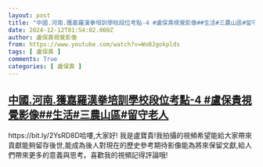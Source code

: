 ```yaml
---
layout: post
title: "中國.河南.獲嘉羅漢拳培訓學校段位考點-4 #盧保貴視覺影像##生活#三農山區#留守老人"
date: 2024-12-12T01:54:02.000Z
author: 盧保貴視覺影像
from: https://www.youtube.com/watch?v=Wo0Jgokplds
tags: [ 盧保貴 ]
comments: True
categories: [ 盧保貴 ]
---
```

<!--1733968442000-->
[中國.河南.獲嘉羅漢拳培訓學校段位考點-4 #盧保貴視覺影像##生活#三農山區#留守老人](https://www.youtube.com/watch?v=Wo0Jgokplds)
------

<div>
https://bit.ly/2YsRD8D哈嘍,大家好! 我是盧寶貴!我拍攝的視頻希望能給大家帶來貢獻能夠留存後世,能成為後人對現在的歷史參考期待影像能為將來保留文獻,給人們帶來更多的意義與思考。喜歡我的視頻記得評論哦!
</div>
